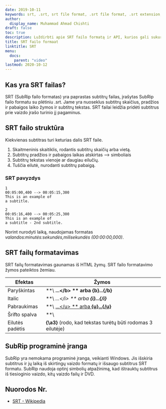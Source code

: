 ```yaml
---
date: 2019-10-11
keywords: srt, .srt, srt file format, .srt file format, .srt extension, srt extension
author:
  display_name: Muhammad Ahmad Chishti
draft: false
toc: true
description: Luždirbti apie SRT failo formatą ir API, kurios gali sukurti ir atidaryti SRT failąs.
title: SRT failo formaat
linktitle: SRT
menu:
  docs:
    parent: "video"
lastmod: 2020-10-12
---
```


## Kas yra SRT failas? ##

SRT (SubRip failo formatas) yra paprastas subtitrų failas, įrašytas SubRip failo formatu su plėtiniu .srt. Jame yra nuoseklus subtitrų skaičius, pradžios ir pabaigos laiko žymos ir subtitrų tekstas. SRT failai leidžia pridėti subtitrus prie vaizdo įrašo turinio jį pagaminus.

## SRT failo struktūra ##

Kiekvienas subtitras turi keturias dalis SRT faile.

1. Skaitmeninis skaitiklis, rodantis subtitrų skaičių arba vietą.
1. Subtitrų pradžios ir pabaigos laikas atskirtas --> simboliais
1. Subtitrų tekstas vienoje ar daugiau eilučių.
1. Tuščia eilutė, nurodanti subtitrų pabaigą.

### SRT pavyzdys ###

```
1
00:05:00,400 --> 00:05:15,300
This is an example of
a subtitle.

2
00:05:16,400 --> 00:05:25,300
This is an example of
a subtitle - 2nd subtitle.
```

Norint nurodyti laiką, naudojamas formatas *valandos:minutės:sekundės,milisekundės (00:00:00,000)*.

## SRT failų formatavimas ##

SRT failų formatavimas gaunamas iš HTML žymų. SRT failo formatavimo žymos pateiktos žemiau.

| Efektas | Žymos |
| --- | --- |
|Paryškintas|**\ <b>...\</b> ** arba {b}...{/b}|
|Italic|**\ <i>...\</i> ** arba **{i}...{/i}**|
|Pabraukimas|**\ <u>...\</u> ** arba **{u}...{/u}**|
|Šrifto spalva|**\ <font color=white>...\</font> **|
|Eilutės padėtis|**{\a3}** (rodo, kad tekstas turėtų būti rodomas 3 eilutėje)

## SubRip programinė įranga ##

SubRip yra nemokama programinė įranga, veikianti Windows. Jis išskiria subtitrus ir jų laiką iš skirtingų vaizdo formatų ir išsaugo subtitrus SRT formatu. SubRip naudoja optinį simbolių atpažinimą, kad ištrauktų subtitrus iš tiesioginio vaizdo, kitų vaizdo failų ir DVD.

## Nuorodos Nr.

- [SRT - Wikipedia](https://en.wikipedia.org/wiki/SubRip)
